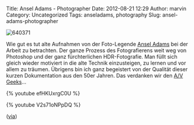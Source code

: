 Title: Ansel Adams - Photographer
Date: 2012-08-21 12:29
Author: marvin
Category: Uncategorized
Tags: anseladams, photography
Slug: ansel-adams-photographer

![640371]({static}/images/640371.jpg)

Wie gut es tut alte Aufnahmen von der Foto-Legende [Ansel
Adams](http://de.wikipedia.org/wiki/Ansel_Adams) bei der Arbeit zu
betrachten. Der ganze Prozess des Fotografierens weit weg von Photoshop
und der ganz fürchterlichen HDR-Fotografie. Man füllt sich gleich wieder
motiviert in die alte Technik einzusteigen, zu lernen und vor allem zu
träumen. Übrigens bin ich ganz begeistert von der Qualität dieser kurzen
Dokumentation aus den 50er Jahren. Das verdanken wir den [A/V
Geeks](http://www.avgeeks.com/)...

{% youtube efHKUxrgC0U %}

{% youtube V2s71oNPpDQ %}

([via](http://www.petapixel.com/2012/08/18/a-1958-documentary-about-the-life-and-work-of-photographer-ansel-adams/))


